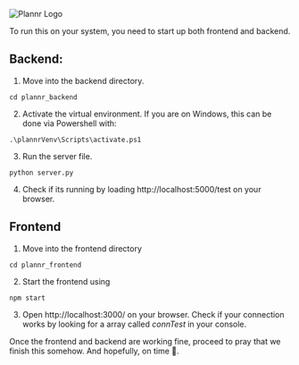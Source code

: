 ![Plannr Logo](https://github.com/nithinmanoj10/Plannr/blob/master/plannr_frontend/src/images/Plannr%20Banner.png?raw=true)

To run this on your system, you need to start up both frontend and backend.

## Backend:
1. Move into the backend directory.
```
cd plannr_backend
```
2. Activate the virtual environment.
If you are on Windows, this can be done via Powershell with: 
```
.\plannrVenv\Scripts\activate.ps1
```
3. Run the server file.
```
python server.py
```
4. Check if its running by loading http://localhost:5000/test on your browser.

## Frontend
1. Move into the frontend directory
```
cd plannr_frontend
```
2. Start the frontend using
```
npm start
```
3. Open http://localhost:3000/ on your browser. Check if your connection works by looking for a array called _connTest_ in your console.

Once the frontend and backend are working fine, proceed to pray that we finish this somehow. And hopefully, on time 🙂.